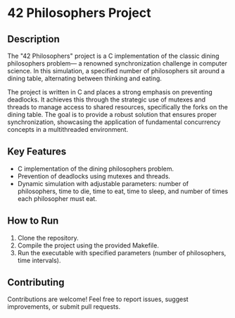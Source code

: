 # 42 Philosophers Project

## Description
The "42 Philosophers" project is a C implementation of the classic dining philosophers problem— a renowned synchronization challenge in computer science.
In this simulation, a specified number of philosophers sit around a dining table, alternating between thinking and eating.

The project is written in C and places a strong emphasis on preventing deadlocks. It achieves this through the strategic use of mutexes and threads to manage access to shared resources,
specifically the forks on the dining table. The goal is to provide a robust solution that ensures proper synchronization, showcasing the application of fundamental concurrency concepts in a multithreaded environment.

## Key Features
- C implementation of the dining philosophers problem.
- Prevention of deadlocks using mutexes and threads.
- Dynamic simulation with adjustable parameters: number of philosophers, time to die, time to eat, time to sleep, and number of times each philosopher must eat.

## How to Run
1. Clone the repository.
2. Compile the project using the provided Makefile.
3. Run the executable with specified parameters (number of philosophers, time intervals).

## Contributing
Contributions are welcome! Feel free to report issues, suggest improvements, or submit pull requests.
